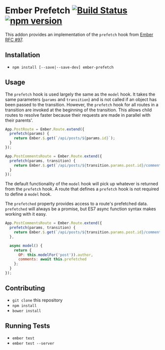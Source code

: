 # Ember Prefetch [![Build Status](https://travis-ci.org/nickiaconis/ember-prefetch.svg)](https://travis-ci.org/nickiaconis/ember-prefetch) [![npm version](https://badge.fury.io/js/ember-prefetch.svg)](http://badge.fury.io/js/ember-prefetch)

This addon provides an implementation of the `prefetch` hook from [Ember RFC #97](https://github.com/emberjs/rfcs/pull/97).

## Installation

* `npm install [--save|--save-dev] ember-prefetch`

## Usage

The `prefetch` hook is used largely the same as the `model` hook.
It takes the same parameters (`params` and `transition`) and is not called if an object has been passed to the transition.
However, the `prefetch` hook for all routes in a transition are invoked at the beginning of the transition.
This allows child routes to resolve faster because their requests are made in parallel with their parents'.

```javascript
App.PostRoute = Ember.Route.extend({
  prefetch(params) {
    return Ember.$.get(`/api/posts/${params.id}`);
  }
});

App.PostCommentsRoute = Ember.Route.extend({
  prefetch(params, transition) {
    return Ember.$.get(`/api/posts/${transition.params.post.id}/comments`);
  }
});
```

The default functionality of the `model` hook will pick up whatever is returned from the `prefetch` hook.
A route that defines a `prefetch` hook is not required to define a `model` hook.

The `prefetched` property provides access to a route's prefetched data. `prefetched` will always be a promise, but ES7 async function syntax makes working with it easy.

```javascript
App.PostCommentsRoute = Ember.Route.extend({
  prefetch(params, transition) {
    return Ember.$.get(`/api/posts/${transition.params.post.id}/comments`);
  },

  async model() {
    return {
      OP: this.modelFor('post')).author,
      comments: await this.prefetched
    };
  }
});
```

## Contributing

* `git clone` this repository
* `npm install`
* `bower install`

## Running Tests

* `ember test`
* `ember test --server`
